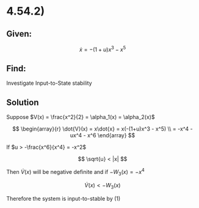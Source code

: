 # 4.54.2)
## Given:
$$
\dot{x} = -(1+u)x^3 - x^5
$$

## Find:
Investigate Input-to-State stability

## Solution

Suppose $V(x) = \frac{x^2}{2} = \alpha_1(x) = \alpha_2(x)$

$$
\begin{array}{r}
	\dot{V}(x) = x\dot{x} = x(-(1+u)x^3 - x^5) \\
	= -x^4 - ux^4 - x^6
\end{array}
$$

If $u > -\frac{x^6}{x^4} = -x^2$

$$
\sqrt{u} < |x|
$$

Then $\dot{V}(x)$ will be negative definite and if $-W_3(x) = -x^4$

$$
\dot{V}(x) < -W_3(x)
$$

Therefore the system is input-to-stable by (1)
